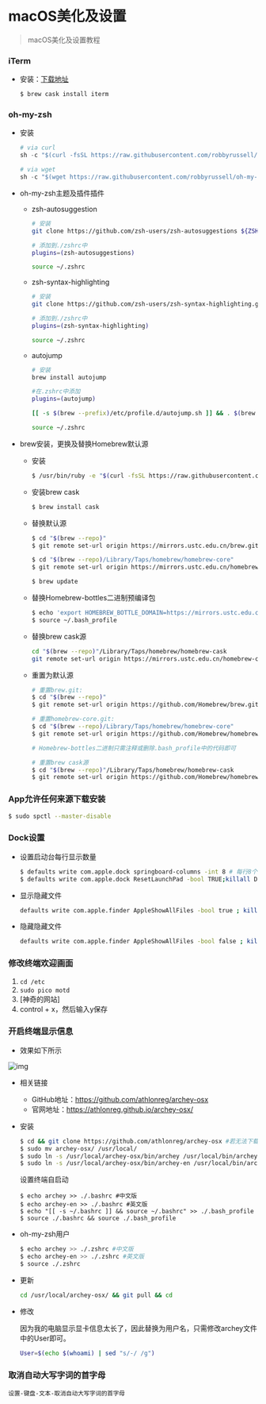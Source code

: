 # macOS美化及设置

> macOS美化及设置教程

### iTerm

* 安装：[下载地址](https://iterm2.com/downloads/stable/latest)

  ```bash
  $ brew cask install iterm
  ```

### oh-my-zsh

* 安装

  ```python
  # via curl
  sh -c "$(curl -fsSL https://raw.githubusercontent.com/robbyrussell/oh-my-zsh/master/tools/install.sh)"
  
  # via wget
  sh -c "$(wget https://raw.githubusercontent.com/robbyrussell/oh-my-zsh/master/tools/install.sh -O -)"
  ```

* oh-my-zsh主题及插件插件

  * zsh-autosuggestion

    ```bash
    # 安装
    git clone https://github.com/zsh-users/zsh-autosuggestions ${ZSH_CUSTOM:-~/.oh-my-zsh/custom}/plugins/zsh-autosuggestions
    
    # 添加到./zshrc中
    plugins=(zsh-autosuggestions)
    
    source ~/.zshrc
    ```

  * zsh-syntax-highlighting

    ```bash
    # 安装
    git clone https://github.com/zsh-users/zsh-syntax-highlighting.git ${ZSH_CUSTOM:-~/.oh-my-zsh/custom}/plugins/zsh-syntax-highlighting
    
    # 添加到./zshrc中
    plugins=(zsh-syntax-highlighting)
    
    source ~/.zshrc
    ```

  * autojump

    ```bash
    # 安装
    brew install autojump
    
    #在.zshrc中添加
    plugins=(autojump)
    
    [[ -s $(brew --prefix)/etc/profile.d/autojump.sh ]] && . $(brew --prefix)/etc/profile.d/autojump.sh
    
    source ~/.zshrc
    ```

* brew安装，更换及替换Homebrew默认源

  * 安装

    ```bash
    $ /usr/bin/ruby -e "$(curl -fsSL https://raw.githubusercontent.com/Homebrew/install/master/install)"
    ```

  * 安装brew cask

    ```bash
    $ brew install cask
    ```

  * 替换默认源

    ```bash
    $ cd "$(brew --repo)"
    $ git remote set-url origin https://mirrors.ustc.edu.cn/brew.git
    
    $ cd "$(brew --repo)/Library/Taps/homebrew/homebrew-core"
    $ git remote set-url origin https://mirrors.ustc.edu.cn/homebrew-core.git
    
    $ brew update
    ```

  * 替换Homebrew-bottles二进制预编译包

    ```bash
    $ echo 'export HOMEBREW_BOTTLE_DOMAIN=https://mirrors.ustc.edu.cn/homebrew-bottles' >> ~/.bash_profile
    $ source ~/.bash_profile
    ```

  * 替换brew cask源

    ```bash
    cd "$(brew --repo)"/Library/Taps/homebrew/homebrew-cask
    git remote set-url origin https://mirrors.ustc.edu.cn/homebrew-cask.git
    ```

  * 重置为默认源

    ```bash
    # 重置brew.git:
    $ cd "$(brew --repo)"
    $ git remote set-url origin https://github.com/Homebrew/brew.git
    
    # 重置homebrew-core.git:
    $ cd "$(brew --repo)/Library/Taps/homebrew/homebrew-core"
    $ git remote set-url origin https://github.com/Homebrew/homebrew-core.git
    
    # Homebrew-bottles二进制只需注释或删除.bash_profile中的代码即可
    
    # 重置brew cask源
    $ cd "$(brew --repo)"/Library/Taps/homebrew/homebrew-cask
    $ git remote set-url origin https://github.com/Homebrew/homebrew-cask
    ```


### App允许任何来源下载安装

  ```bash
  $ sudo spctl --master-disable
  ```
### Dock设置

  * 设置启动台每行显示数量

    ```bash
    $ defaults write com.apple.dock springboard-columns -int 8 # 每行8个
    $ defaults write com.apple.dock ResetLaunchPad -bool TRUE;killall Dock # 重启dock
    ```

* 显示隐藏文件

  ```bash
  defaults write com.apple.finder AppleShowAllFiles -bool true ; killall Finder
  ```

* 隐藏隐藏文件

  ```bash
  defaults write com.apple.finder AppleShowAllFiles -bool false ; killall Finder
  ```

### 修改终端欢迎画面

1. `cd /etc`
2. `sudo pico motd`
3. [神奇的网站]
4. control + x，然后输入y保存

### 开启终端显示信息

  * 效果如下所示

  ![img](https://ws3.sinaimg.cn/large/006tKfTcly1ftoi367zyvj30qm0aaacz.jpg)


  * 相关链接

    * GitHub地址：https://github.com/athlonreg/archey-osx
    * 官网地址：https://athlonreg.github.io/archey-osx/

  * 安装

    ```bash
    $ cd && git clone https://github.com/athlonreg/archey-osx #若无法下载可直接到github下载zip文件
    $ sudo mv archey-osx/ /usr/local/ 
    $ sudo ln -s /usr/local/archey-osx/bin/archey /usr/local/bin/archey #中文版
    $ sudo ln -s /usr/local/archey-osx/bin/archey-en /usr/local/bin/archey-en #英文版
    ```
    设置终端自启动

    ```
    $ echo archey >> ./.bashrc #中文版
    $ echo archey-en >> ./.bashrc #英文版
    $ echo "[[ -s ~/.bashrc ]] && source ~/.bashrc" >> ./.bash_profile 
    $ source ./.bashrc && source ./.bash_profile 
    ```

  * oh-my-zsh用户

    ```bash
    $ echo archey >> ./.zshrc #中文版
    $ echo archey-en >> ./.zshrc #英文版
    $ source ./.zshrc 
    ```

  * 更新

    ```bash
    cd /usr/local/archey-osx/ && git pull && cd
    ```

  * 修改

    因为我的电脑显示显卡信息太长了，因此替换为用户名，只需修改archey文件中的User即可。

    ```bash
    User=$(echo $(whoami) | sed "s/-/ /g")
    ```

### 取消自动大写字词的首字母

	设置-键盘-文本-取消自动大写字词的首字母






